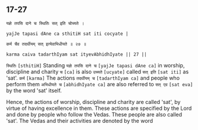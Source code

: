 ## 17-27


```shloka-sa
यज्ञे तपसि दाने च स्थितिः सत् इति चोच्यते ।
```
```shloka-sa-hk
yajJe tapasi dAne ca sthitiH sat iti cocyate |
```
```shloka-sa
कर्म चैव तदर्थीयम् सत् इत्येवाभिधीयते ॥ २७ ॥
```
```shloka-sa-hk
karma caiva tadarthIyam sat ityevAbhidhIyate || 27 ||
```

`स्थितिः` `[sthitiH]` Standing `यज्ञे तपसि दाने च` `[yajJe tapasi dAne ca]` in worship, discipline and charity `च` `[ca]` is also `उच्यते` `[ucyate]` called `सत् इति` `[sat iti]` as 'sat'. `कर्म` `[karma]` The actions `तदर्थीयम् च` `[tadarthIyam ca]` and people who perform them `अभिधीयते च` `[abhidhIyate ca]` are also referred to `सत् एव` `[sat eva]` by the word 'sat' itself.

Hence, the actions of worship, discipline and charity are called 'sat', by virtue of having excellence in them. These actions are specified by the Lord and done by people who follow the Vedas. These people are also called 'sat'. 
The Vedas and their activities are denoted by the word 

